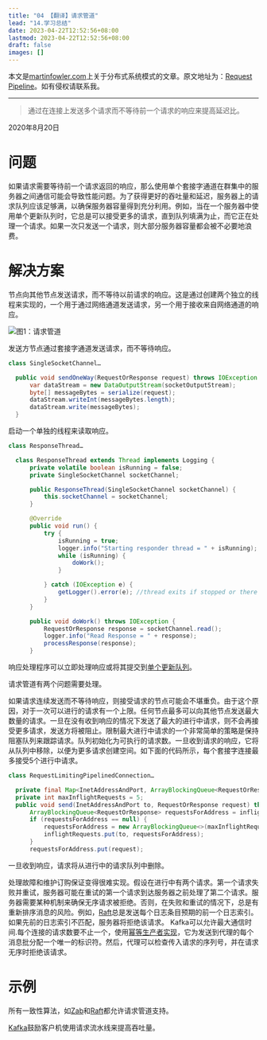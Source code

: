 ```yaml
---
title: "04 【翻译】请求管道"
lead: "14.学习总结"
date: 2023-04-22T12:52:56+08:00
lastmod: 2023-04-22T12:52:56+08:00
draft: false
images: []
---
```


本文是[martinfowler.com](martinfowler.com)上关于分布式系统模式的文章。原文地址为：[Request Pipeline](https://martinfowler.com/articles/patterns-of-distributed-systems/request-pipeline.html)。如有侵权请联系我。

-------

> 通过在连接上发送多个请求而不等待前一个请求的响应来提高延迟比。

2020年8月20日

# 问题

如果请求需要等待前一个请求返回的响应，那么使用单个套接字通道在群集中的服务器之间通信可能会导致性能问题。为了获得更好的吞吐量和延迟，服务器上的请求队列应该足够满，以确保服务器容量得到充分利用。例如，当在一个服务器中使用单个更新队列时，它总是可以接受更多的请求，直到队列填满为止，而它正在处理一个请求。如果一次只发送一个请求，则大部分服务器容量都会被不必要地浪费。

# 解决方案

节点向其他节点发送请求，而不等待以前请求的响应。这是通过创建两个独立的线程来实现的，一个用于通过网络通道发送请求，另一个用于接收来自网络通道的响应。

![图1：请求管道](images/architecture/14-04-01.webp)

发送方节点通过套接字通道发送请求，而不等待响应。

```java
class SingleSocketChannel…

  public void sendOneWay(RequestOrResponse request) throws IOException {
      var dataStream = new DataOutputStream(socketOutputStream);
      byte[] messageBytes = serialize(request);
      dataStream.writeInt(messageBytes.length);
      dataStream.write(messageBytes);
  }
```

启动一个单独的线程来读取响应。

```java
class ResponseThread…

  class ResponseThread extends Thread implements Logging {
      private volatile boolean isRunning = false;
      private SingleSocketChannel socketChannel;

      public ResponseThread(SingleSocketChannel socketChannel) {
          this.socketChannel = socketChannel;
      }

      @Override
      public void run() {
          try {
              isRunning = true;
              logger.info("Starting responder thread = " + isRunning);
              while (isRunning) {
                  doWork();
              }

          } catch (IOException e) {
              getLogger().error(e); //thread exits if stopped or there is IO error
          }
      }

      public void doWork() throws IOException {
          RequestOrResponse response = socketChannel.read();
          logger.info("Read Response = " + response);
          processResponse(response);
      }
```

响应处理程序可以立即处理响应或将其提交到[单个更新队列](https://martinfowler.com/articles/patterns-of-distributed-systems/singular-update-queue.html)。

请求管道有两个问题需要处理。

如果请求连续发送而不等待响应，则接受请求的节点可能会不堪重负。由于这个原因，对于一次可以进行的请求有一个上限。任何节点最多可以向其他节点发送最大数量的请求。一旦在没有收到响应的情况下发送了最大的进行中请求，则不会再接受更多请求，发送方将被阻止。限制最大进行中请求的一个非常简单的策略是保持阻塞队列来跟踪请求。队列初始化为可执行的请求数。一旦收到请求的响应，它将从队列中移除，以便为更多请求创建空间。如下面的代码所示，每个套接字连接最多接受5个进行中请求。

```java
class RequestLimitingPipelinedConnection…

  private final Map<InetAddressAndPort, ArrayBlockingQueue<RequestOrResponse>> inflightRequests = new ConcurrentHashMap<>();
  private int maxInflightRequests = 5;
  public void send(InetAddressAndPort to, RequestOrResponse request) throws InterruptedException {
      ArrayBlockingQueue<RequestOrResponse> requestsForAddress = inflightRequests.get(to);
      if (requestsForAddress == null) {
          requestsForAddress = new ArrayBlockingQueue<>(maxInflightRequests);
          inflightRequests.put(to, requestsForAddress);
      }
      requestsForAddress.put(request);
```
一旦收到响应，请求将从进行中的请求队列中删除。

处理故障和维护订购保证变得很难实现。假设在进行中有两个请求。第一个请求失败并重试，服务器可能在重试的第一个请求到达服务器之前处理了第二个请求。服务器需要某种机制来确保无序请求被拒绝。否则，在失败和重试的情况下，总是有重新排序消息的风险。例如，[Raft](https://raft.github.io/)总是发送每个日志条目预期的前一个日志索引。如果先前的日志索引不匹配，服务器将拒绝该请求。 Kafka可以允许最大通信时间.每个连接的请求数要不止一个，使用[幂等生产者实现](https://issues.apache.org/jira/browse/KAFKA-5494)，它为发送到代理的每个消息批分配一个唯一的标识符。然后，代理可以检查传入请求的序列号，并在请求无序时拒绝该请求。

# 示例

所有一致性算法，如[Zab](https://zookeeper.apache.org/doc/r3.4.13/zookeeperInternals.html#sc_atomicBroadcast)和[Raft](https://raft.github.io/)都允许请求管道支持。

[Kafka](https://kafka.apache.org/protocol)鼓励客户机使用请求流水线来提高吞吐量。
